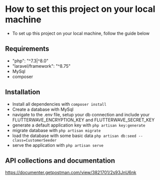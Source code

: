 # How to set this project on your local machine
- To set up this project on your local machine, follow the guide below

## Requirements
- "php": "^7.3|^8.0"
- "laravel/framework": "^8.75"
- MySql
- composer

## Installation
- Install all dependencies with ``` composer install ```
- Create a database with MySql
- navigate to the .env file, setup your db connection and include your FLUTTERWAVE_ENCRYPTION_KEY and FLUTTERWAVE_SECRET_KEY
- generate a default application key with ``` php artisan key:generate ```
- migrate database with ``` php artisan migrate ```
- load the database with some basic data ``` php artisan db:seed --class=CustomerSeeder ```
- serve the application with ``` php artisan serve ```

## API collections and documentation 
https://documenter.getpostman.com/view/3821701/2s93JnU6nk

